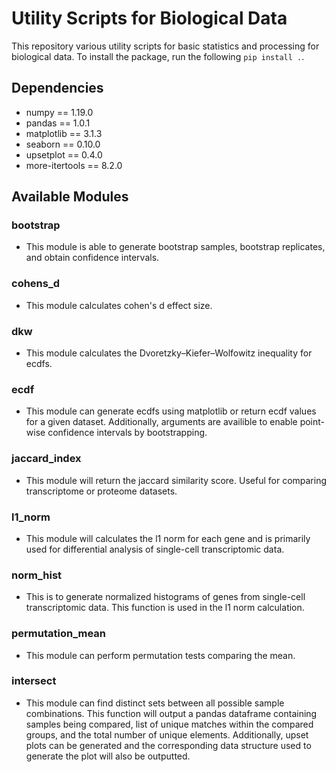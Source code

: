 # Utility Scripts for Biological Data
This repository various utility scripts for basic statistics and processing for biological data. 
To install the package, run the following `pip install .`.

## Dependencies
- numpy == 1.19.0
- pandas == 1.0.1
- matplotlib == 3.1.3
- seaborn == 0.10.0
- upsetplot == 0.4.0
- more-itertools == 8.2.0

## Available Modules 
### bootstrap
- This module is able to generate bootstrap samples, bootstrap replicates, and obtain confidence intervals.
### cohens_d
- This module calculates cohen's d effect size.
### dkw
- This module calculates the Dvoretzky–Kiefer–Wolfowitz inequality for ecdfs.
### ecdf
- This module can generate ecdfs using matplotlib or return ecdf values for a given dataset. Additionally, arguments are        availible to enable point-wise confidence intervals by bootstrapping.
### jaccard_index
- This module will return the jaccard similarity score. Useful for comparing transcriptome or proteome datasets.
### l1_norm
- This module will calculates the l1 norm for each gene and is primarily used for differential analysis of single-cell          transcriptomic data. 
### norm_hist
- This is to generate normalized histograms of genes from single-cell transcriptomic data. This function is used in the l1      norm calculation.
### permutation_mean
- This module can perform permutation tests comparing the mean. 
### intersect
- This module can find distinct sets between all possible sample combinations. This function will output a pandas dataframe containing samples being compared, list of unique matches within the compared groups, and the total number of unique elements. Additionally, upset plots can be generated and the corresponding data structure used to generate the plot will also be outputted.
